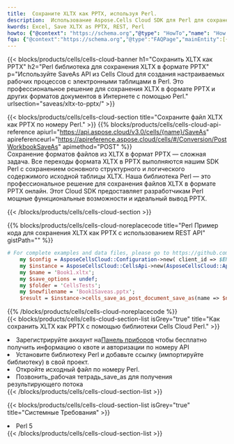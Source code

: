 ```yaml
---
title:  Сохраните XLTX как PPTX, используя Perl.
description:  Использование Aspose.Cells Cloud SDK для Perl для сохранения файла формата XLTX как файла формата PPTX.
kwords: Excel, Save XLTX as PPTX, REST, Perl
howto: {"@context": "https://schema.org","@type": "HowTo","name": "How to save XLTX as PPTX using the Cells Cloud Perl library.","description": "How to save XLTX as PPTX using the Cells Cloud Perl library.","image": {"@type": "ImageObject"},"url": "/perl/saveas/xltx-to-pptx/","step": [{ "@type": "HowToStep","name": "How to save XLTX as PPTX using the Cells Cloud Perl library. step 1", "image": {"@type": "ImageObject",},"url": "/perl/saveas/xltx-to-pptx/","text": "Register an account at <a href='https://dashboard.aspose.cloud/'>Dashboard</a> to get free API quota & authorization details",},{ "@type": "HowToStep","name": "How to save XLTX as PPTX using the Cells Cloud Perl library. step 1", "image": {"@type": "ImageObject",},"url": "/perl/saveas/xltx-to-pptx/","text": "Install Perl library and add the reference (import the library) to your project.",},{ "@type": "HowToStep","name": "How to save XLTX as PPTX using the Cells Cloud Perl library. step 1", "image": {"@type": "ImageObject",},"url": "/perl/saveas/xltx-to-pptx/","text": "Open the source file in Perl.",},{ "@type": "HowToStep","name": "How to save XLTX as PPTX using the Cells Cloud Perl library. step 1", "image": {"@type": "ImageObject",},"url": "/perl/saveas/xltx-to-pptx/","text": "Call post_workbook_save_as method to get the resultant stream",}, ],"supply": {"@type": "HowToSupply","name": "document"},"tool": [{"@type": "HowToTool","name": "VIM, Visual Studio Code, Eclipse"},{"@type": "HowToTool","name": "Aspose Cells"}],"totalTime": "PT6M"}
fqa: {"@context":"https://schema.org","@type":"FAQPage","mainEntity":[{"@type":"Question","name":"Why save file as other formats file in C# using REST API?","acceptedAnswer":{"@type":"Answer","text":"Documents are encoded in many ways, and some files may be incompatible with the software you use. To open and read such files, just save them as appropriate file formats.<br/><ol><li>Install .NET SDK and add the reference (import the library) to your project.</li><li>Open the source file in C# using REST API.</li><li>Call the PostWorkbookSaveAsRequest() method, passing an output filename with required extension.</li><li>Get the result of save as a separate file.</li></ol>"}},{"@type":"Question","name":"What file formats can I save as with your C# library?","acceptedAnswer":{"@type":"Answer","text":"We support a variety of file formats for conversion using .NET library, including XLSX, Excel, xls , PDF, CSV, HTML, Markdown, XML, PNG, JPG, TIFF, Json, TXT and many more."}},{"@type":"Question","name":"What is the maximum allowed file size for conversion using this .NET library?","acceptedAnswer":{"@type":"Answer","text":"There are no file size limits for format conversions using .NET library."}}]}
---
```

{{< blocks/products/cells/cells-cloud-banner h1="Сохранить XLTX как PPTX" h2="Perl библиотека для сохранения XLTX в формате PPTX" p="Используйте SaveAs API из Cells Cloud для создания настраиваемых рабочих процессов с электронными таблицами в Perl. Это профессиональное решение для сохранения XLTX в формате PPTX и других форматов документов в Интернете с помощью Perl." urlsection="saveas/xltx-to-pptx/" >}}

{{< blocks/products/cells/cells-cloud-section title="Сохраните файл XLTX как PPTX по номеру Perl." >}}
{{% blocks/products/cells/cells-cloud-api-reference apiurl="https://api.aspose.cloud/v3.0/cells/{name}/SaveAs" apireferenceurl="https://apireference.aspose.cloud/cells/#/Conversion/PostWorkbookSaveAs" apimethod="POST" %}}
<br/>
Сохранение форматов файлов из XLTX в формат PPTX — сложная задача. Все переходы формата XLTX в PPTX выполняются нашим SDK Perl с сохранением основного структурного и логического содержимого исходной таблицы XLTX. Наша библиотека Perl — это профессиональное решение для сохранения файлов XLTX в формате PPTX онлайн. Этот Cloud SDK предоставляет разработчикам Perl мощные функциональные возможности и идеальный вывод PPTX.

{{< /blocks/products/cells/cells-cloud-section >}}

{{% blocks/products/cells/cells-cloud-noreplacecode title="Perl Пример кода для сохранения XLTX как PPTX с использованием REST API" gistPath="" %}}
  
```perl
# For complete examples and data files, please go to https://github.com/aspose-cells-cloud/aspose-cells-cloud-perl/
    my $config = AsposeCellsCloud::Configuration->new( client_id => $ENV{'ProductClientId'}, client_secret => $ENV{'ProductClientSecret'});
    my $instance = AsposeCellsCloud::CellsApi->new(AsposeCellsCloud::ApiClient->new( $config));
    my $name = 'Book1.xltx';
    my $save_options = undef;
    my $folder = 'CellsTests';
    my $newfilename = 'Book1Saveas.pptx';
    $result = $instance->cells_save_as_post_document_save_as(name => $name,save_options => $save_options, newfilename => $newfilename, folder => $folder);
```
  
{{% /blocks/products/cells/cells-cloud-noreplacecode %}}
<br/>
{{< blocks/products/cells/cells-cloud-section-list isGrey="true" title="Как сохранить XLTX как PPTX с помощью библиотеки Cells Cloud Perl." >}}
<li> Зарегистрируйте аккаунт на<a href="https://dashboard.aspose.cloud/">Панель приборов</a> чтобы бесплатно получить информацию о квоте и авторизации по номеру API</li>
<li>Установите библиотеку Perl и добавьте ссылку (импортируйте библиотеку) в свой проект.</li>
<li>Откройте исходный файл по номеру Perl.</li>
<li>Позвонить_рабочая тетрадь_save_as для получения результирующего потока</li>
{{< /blocks/products/cells/cells-cloud-section-list >}}

{{< blocks/products/cells/cells-cloud-section-list isGrey="true" title="Системные Требования" >}}
<li>Perl 5</li>
{{< /blocks/products/cells/cells-cloud-section-list >}}
